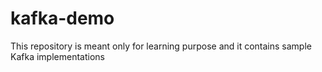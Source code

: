 # kafka-demo
This repository is meant only for learning purpose and it contains sample Kafka implementations
